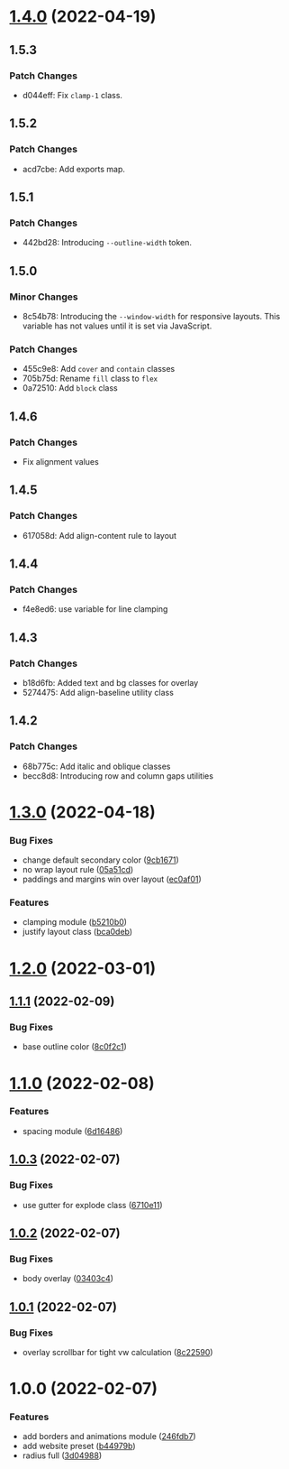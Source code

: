 # [1.4.0](https://github.com/chialab/cells/compare/v1.3.0...v1.4.0) (2022-04-19)

## 1.5.3

### Patch Changes

- d044eff: Fix `clamp-1` class.

## 1.5.2

### Patch Changes

- acd7cbe: Add exports map.

## 1.5.1

### Patch Changes

- 442bd28: Introducing `--outline-width` token.

## 1.5.0

### Minor Changes

- 8c54b78: Introducing the `--window-width` for responsive layouts. This variable has not values until it is set via JavaScript.

### Patch Changes

- 455c9e8: Add `cover` and `contain` classes
- 705b75d: Rename `fill` class to `flex`
- 0a72510: Add `block` class

## 1.4.6

### Patch Changes

- Fix alignment values

## 1.4.5

### Patch Changes

- 617058d: Add align-content rule to layout

## 1.4.4

### Patch Changes

- f4e8ed6: use variable for line clamping

## 1.4.3

### Patch Changes

- b18d6fb: Added text and bg classes for overlay
- 5274475: Add align-baseline utility class

## 1.4.2

### Patch Changes

- 68b775c: Add italic and oblique classes
- becc8d8: Introducing row and column gaps utilities

# [1.3.0](https://github.com/chialab/cells/compare/v1.2.0...v1.3.0) (2022-04-18)

### Bug Fixes

- change default secondary color ([9cb1671](https://github.com/chialab/cells/commit/9cb1671c4175ec70d4b05040b5fd76728abe09b0))
- no wrap layout rule ([05a51cd](https://github.com/chialab/cells/commit/05a51cd46d2046e2c1c9ac9b82abfd8e53fbb457))
- paddings and margins win over layout ([ec0af01](https://github.com/chialab/cells/commit/ec0af0177dfe500aeff56f72bd3f061d7610208e))

### Features

- clamping module ([b5210b0](https://github.com/chialab/cells/commit/b5210b0cc02278fd3c7aae42bb9850c0be737208))
- justify layout class ([bca0deb](https://github.com/chialab/cells/commit/bca0deb3de9c861ebb4bb272e04c359996dc4c36))

# [1.2.0](https://github.com/chialab/cells/compare/v1.1.1...v1.2.0) (2022-03-01)

## [1.1.1](https://github.com/chialab/cells/compare/v1.1.0...v1.1.1) (2022-02-09)

### Bug Fixes

- base outline color ([8c0f2c1](https://github.com/chialab/cells/commit/8c0f2c1bdb64a7a699289c1d371a4db03325da4d))

# [1.1.0](https://github.com/chialab/cells/compare/v1.0.3...v1.1.0) (2022-02-08)

### Features

- spacing module ([6d16486](https://github.com/chialab/cells/commit/6d1648686e97a7c352b327ced24790d67fc7b5b8))

## [1.0.3](https://github.com/chialab/cells/compare/v1.0.2...v1.0.3) (2022-02-07)

### Bug Fixes

- use gutter for explode class ([6710e11](https://github.com/chialab/cells/commit/6710e11c04f55cf0bf87c2bdf59ee4c7a584eb08))

## [1.0.2](https://github.com/chialab/cells/compare/v1.0.1...v1.0.2) (2022-02-07)

### Bug Fixes

- body overlay ([03403c4](https://github.com/chialab/cells/commit/03403c493ad30bf7a0ee7501a3240b4d585acd63))

## [1.0.1](https://github.com/chialab/cells/compare/v1.0.0...v1.0.1) (2022-02-07)

### Bug Fixes

- overlay scrollbar for tight vw calculation ([8c22590](https://github.com/chialab/cells/commit/8c225901c78ce9a1c4beaedd6153214dc049a517))

# 1.0.0 (2022-02-07)

### Features

- add borders and animations module ([246fdb7](https://github.com/chialab/cells/commit/246fdb7efa63411b90f5e085bcc79fe416cdde7d))
- add website preset ([b44979b](https://github.com/chialab/cells/commit/b44979bdb4d70382880dc20147591f1f88bb8ab6))
- radius full ([3d04988](https://github.com/chialab/cells/commit/3d04988ba258af24fc5490e6b9cae994c83f8a69))
